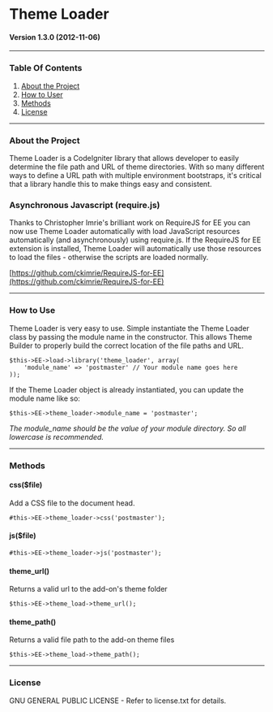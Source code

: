 # Theme Loader

#### Version 1.3.0 (2012-11-06)

---

### Table Of Contents

1. [About the Project](#about-the-project)
2. [How to User](#how-to-use)
3. [Methods](#methods)
4. [License](#license)

---

### About the Project

Theme Loader is a CodeIgniter library that allows developer to easily determine the file path and URL of theme directories. With so many different ways to define a URL path with multiple environment bootstraps, it's critical that a library handle this to make things easy and consistent.

### Asynchronous Javascript (require.js)

Thanks to Christopher Imrie's brilliant work on RequireJS for EE you can now use Theme Loader automatically with load JavaScript resources automatically (and asynchronously) using require.js. If the RequireJS for EE extension is installed, Theme Loader will automatically use those resources to load the files - otherwise the scripts are loaded normally.

[https://github.com/ckimrie/RequireJS-for-EE](https://github.com/ckimrie/RequireJS-for-EE)

---

### How to Use

Theme Loader is very easy to use. Simple instantiate the Theme Loader class by passing the module name in the constructor. This allows Theme Builder to properly build the correct location of the file paths and URL.


	$this->EE->load->library('theme_loader', array(
		'module_name' => 'postmaster' // Your module name goes here
	));

If the Theme Loader object is already instantiated, you can update the module name like so:

	$this->EE->theme_loader->module_name = 'postmaster';
	
*The module_name should be the value of your module directory. So all lowercase is recommended.*

---

### Methods

#### css($file)

Add a CSS file to the document head.

	#this->EE->theme_loader->css('postmaster');

#### js($file)

	#this->EE->theme_loader->js('postmaster');

#### theme_url()
	
Returns a valid url to the add-on's theme folder
	
	$this->EE->theme_load->theme_url();
	
#### theme_path()
	
Returns a valid file path to the add-on theme files

	$this->EE->theme_load->theme_path();

---

### License

GNU GENERAL PUBLIC LICENSE - Refer to license.txt for details.